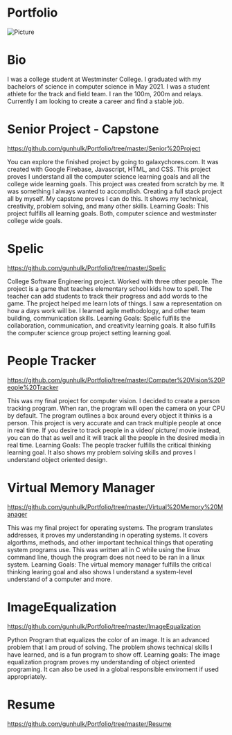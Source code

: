 # Portfolio

![Picture](https://i.imgur.com/Ij36Fk3.jpg)

# Bio
I was a college student at Westminster College. I graduated with my bachelors of science in computer science in May 2021. I was a student athlete for the track and field team. I ran the 100m, 200m and relays. Currently I am looking to create a career and find a stable job. 


# Senior Project - Capstone 
https://github.com/gunhulk/Portfolio/tree/master/Senior%20Project

You can explore the finished project by going to galaxychores.com. It was created with Google Firebase, Javascript, HTML, and CSS. This project proves I understand all the computer science learning goals and all the college wide learning goals. This project was created from scratch by me. It was something I always wanted to accomplish. Creating a full stack project all by myself. My capstone proves I can do this. It shows my technical, creativity, problem solving, and many other skills.
Learning Goals:
This project fulfills all learning goals. Both, computer science and westminster college wide goals.



# Spelic
https://github.com/gunhulk/Portfolio/tree/master/Spelic

College Software Engineering project. Worked with three other people. The project is a game that teaches elementary school kids how to spell. The teacher can add students to track their progress and add words to the game. The project helped me learn lots of things. I saw a representation on how a days work will be. I learned agile methodology, and other team building, communication skills.
Learning Goals:
Spelic fulfills the collaboration, communication, and creativity learning goals. It also fulfills the computer science group project setting learning goal.

# People Tracker 
https://github.com/gunhulk/Portfolio/tree/master/Computer%20Vision%20People%20Tracker

This was my final project for computer vision. I decided to create a person tracking program. When ran, the program will open the camera on your CPU by default. The program outlines a box around every object it thinks is a person. This project is very accurate and can track multiple people at once in real time. If you desire to track people in a video/ picture/ movie instead, you can do that as well and it will track all the people in the desired media in real time.
Learning Goals:
The people tracker fulfills the critical thinking learning goal. It also shows my problem solving skills and proves I understand object oriented design.

# Virtual Memory Manager  
https://github.com/gunhulk/Portfolio/tree/master/Virtual%20Memory%20Manager

This was my final project for operating systems. The program translates addresses, it proves my understanding in operating systems. It covers algorthms, methods, and other important technical things that operating system programs use. This was written all in C while using the linux command line, though the program does not need to be ran in a linux system.
Learning Goals:
The virtual memory manager fulfills the critical thinking learing goal and also shows I understand a system-level understand of a computer and more.

# ImageEqualization 
https://github.com/gunhulk/Portfolio/tree/master/ImageEqualization

Python Program that equalizes the color of an image. It is an advanced problem that I am proud of solving. The problem shows technical skills I have learned, and is a fun program to show off.
Learning goals:
The image equalization program proves my understanding of object oriented programing. It can also be used in a global responsible enviroment if used appropriately.

# Resume
https://github.com/gunhulk/Portfolio/tree/master/Resume
